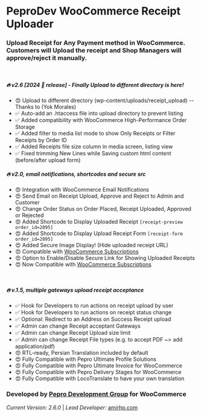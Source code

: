 **PeproDev WooCommerce Receipt Uploader**
==========================

### **Upload Receipt for Any Payment method in WooCommerce. Customers will Upload the receipt and Shop Managers will approve/reject it manually.**

&nbsp;

##### 🔥 v2.6 [2024 🎉 release] - Finally Upload to different directory is here!
- 😍 Upload to different directory (wp-content/uploads/receipt_upload) -- Thanks to (Yok Morales)
- ✅ Auto-add an .htaccess file into upload directory to prevent listing
- ✅ Added compatibility with WooCommerce High-Performance Order Storage
- ✅ Added filter to media list mode to show Only Receipts or Filter Receipts by Order ID
- ✅ Added Receipts file size column in media screen, listing view
- ✅ Fixed trimming New Lines while Saving custom html content (before/after upload form)


##### 🔥 v2.0, email notifications, shortcodes and secure src
- 😍 Integration with WooCommerce Email Notifications
- 😍 Send Email on Receipt Upload, Approve and Reject to Admin and Customer
- 😍 Change Order Status on Order Placed, Receipt Uploaded, Approved or Rejected
- 😍 Added Shortcode to Display Uploaded Receipt `[receipt-preview order_id=2095]`
- 😍 Added Shortcode to Display Upload Receipt Form `[receipt-form order_id=2095]`
- 😍 Added Secure Image Display! (Hide uploaded receipt URL)
- 😍 Compatible with [WooCommerce Subscriptions](https://woocommerce.com/products/woocommerce-subscriptions/)
- 😍 Option to Enable/Disable Secure Link for Showing Uploaded Receipts
- 😍 Now Compatible with [WooCommerce Subscriptions](https://woocommerce.com/products/woocommerce-subscriptions/)

&nbsp;

##### 🔥 v.1.5, multiple gateways upload receipt acceptance
- ✅ Hook for Developers to run actions on receipt upload by user
- ✅ Hook for Developers to run actions on receipt status change
- ✅ Optional: Redirect to an Address on Success Receipt upload
- ✅ Admin can change Receipt acceptant Gateways
- ✅ Admin can change Receipt Upload size limit
- ✅ Admin can change Receipt File types (e.g. to accept PDF ~> add application/pdf)
- 😍 RTL-ready, Persian Translation included by default
- 😍 Fully Compatible with Pepro Ultimate Profile Solutions
- 😍 Fully Compatible with Pepro Ultimate Invoice for WooCommerce
- 😍 Fully Compatible with Pepro Delivery Stages for WooCommerce
- 😍 Fully Compatible with LocoTranslate to have your own translation

### **Developed by** [Pepro Development Group](https://pepro.dev/) for WooCommerce

*Current Version: 2.6.0* \| *Lead Developer:* [amirhp.com](https://amirhp.com)
